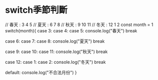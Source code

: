 # switch季節判斷
// 春天 : 3 4 5
// 夏天 : 6 7 8
// 秋天 : 9 10 11
// 冬天 : 12 1 2
const month = 1
switch(month){
  case 3:
  case 4:
  case 5:
    console.log("春天")
    break
    
  case 6:
  case 7:
  case 8:
    console.log("夏天")
    break
    
  case 9:
  case 10:
  case 11:
    console.log("秋天")
    break
    
  case 12:
  case 1:
  case 2:
    console.log("冬天")
    break
    
  default:
    console.log("不合法月份")
}